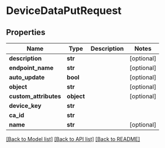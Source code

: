 # DeviceDataPutRequest

## Properties
Name | Type | Description | Notes
------------ | ------------- | ------------- | -------------
**description** | **str** |  | [optional] 
**endpoint_name** | **str** |  | [optional] 
**auto_update** | **bool** |  | [optional] 
**object** | **str** |  | [optional] 
**custom_attributes** | **object** |  | [optional] 
**device_key** | **str** |  | 
**ca_id** | **str** |  | 
**name** | **str** |  | [optional] 

[[Back to Model list]](../README.md#documentation-for-models) [[Back to API list]](../README.md#documentation-for-api-endpoints) [[Back to README]](../README.md)


